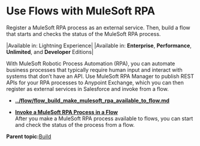 # Use Flows with MuleSoft RPA

Register a MuleSoft RPA process as an external service. Then, build a flow that starts and checks the status of the MuleSoft RPA process.

|Available in: Lightning Experience|
|Available in: **Enterprise**, **Performance**, **Unlimited**, and **Developer** Editions|

With MuleSoft Robotic Process Automation \(RPA\), you can automate business processes that typically require human input and interact with systems that don’t have an API. Use MuleSoft RPA Manager to publish REST APIs for your RPA processes to Anypoint Exchange, which you can then register as external services in Salesforce and invoke from a flow.

-   **[../flow/flow\_build\_make\_mulesoft\_rpa\_available\_to\_flow.md](../flow/flow_build_make_mulesoft_rpa_available_to_flow.md)**  

-   **[Invoke a MuleSoft RPA Process in a Flow](../flow/flow_build_invoke_mulesoft_rpa_in_flows.md)**  
After you make a MuleSoft RPA process available to flows, you can start and check the status of the process from a flow.

**Parent topic:**[Build](../flow/flow_build.md)

